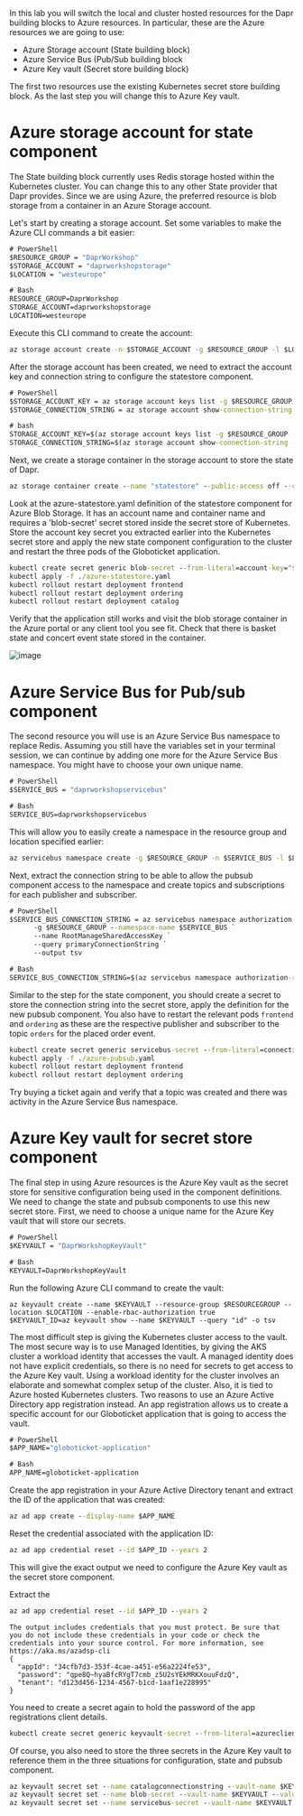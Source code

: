In this lab you will switch the local and cluster hosted resources for the Dapr building blocks to Azure resources. In particular, these are the Azure resources we are going to use:
- Azure Storage account (State building block)
- Azure Service Bus (Pub/Sub building block
- Azure Key vault (Secret store building block)

The first two resources use the existing Kubernetes secret store building block. As the last step you will change this to Azure Key vault.

# Azure storage account for state component
The State building block currently uses Redis storage hosted within the Kubernetes cluster. You can change this to any other State provider that Dapr provides. Since we are using Azure, the preferred resource is blob storage from a container in an Azure Storage account.

Let's start by creating a storage account. Set some variables to make the Azure CLI commands a bit easier:

```cmd
# PowerShell
$RESOURCE_GROUP = "DaprWorkshop"
$STORAGE_ACCOUNT = "daprworkshopstorage"
$LOCATION = "westeurope"

# Bash
RESOURCE_GROUP=DaprWorkshop
STORAGE_ACCOUNT=daprworkshopstorage
LOCATION=westeurope
```

Execute this CLI command to create the account:
```cmd
az storage account create -n $STORAGE_ACCOUNT -g $RESOURCE_GROUP -l $LOCATION --sku Standard_LRS
```

After the storage account has been created, we need to extract the account key and connection string to configure the statestore component.
```cmd
# PowerShell
$STORAGE_ACCOUNT_KEY = az storage account keys list -g $RESOURCE_GROUP -n $STORAGE_ACCOUNT --query [0].value -o tsv
$STORAGE_CONNECTION_STRING = az storage account show-connection-string -n $STORAGE_ACCOUNT -g $RESOURCE_GROUP --query connectionString -o tsv

# bash
STORAGE_ACCOUNT_KEY=$(az storage account keys list -g $RESOURCE_GROUP -n $STORAGE_ACCOUNT --query [0].value -o tsv)
STORAGE_CONNECTION_STRING=$(az storage account show-connection-string -n $STORAGE_ACCOUNT -g $RESOURCE_GROUP --query connectionString -o tsv)
```

Next, we create a storage container in the storage account to store the state of Dapr.
```cmd
az storage container create --name "statestore" --public-access off --connection-string $STORAGE_CONNECTION_STRING
```

Look at the azure-statestore.yaml definition of the statestore component for Azure Blob Storage. It has an account name and container name and requires a 'blob-secret' secret stored inside the secret store of Kubernetes.
Store the account key secret you extracted earlier into the Kubernetes secret store and apply the new state component configuration to the cluster and restart the three pods of the Globoticket application.
```cmd
kubectl create secret generic blob-secret --from-literal=account-key="$STORAGE_ACCOUNT_KEY"
kubectl apply -f ./azure-statestore.yaml
kubectl rollout restart deployment frontend
kubectl rollout restart deployment ordering
kubectl rollout restart deployment catalog
```

Verify that the application still works and visit the blob storage container in the Azure portal or any client tool you see fit. Check that there is basket state and concert event state stored in the container.

![image](https://user-images.githubusercontent.com/5504642/231604970-3784faf8-db8b-4809-b9b1-0c17259221b2.png)

# Azure Service Bus for Pub/sub component
The second resource you will use is an Azure Service Bus namespace to replace Redis. Assuming you still have the variables set in your terminal session, we can continue by adding one more for the Azure Service Bus namespace. You might have to choose your own unique name.
```cmd
# PowerShell
$SERVICE_BUS = "daprworkshopservicebus"

# Bash
SERVICE_BUS=daprworkshopservicebus
```
This will allow you to easily create a namespace in the resource group and location specified earlier: 
```cmd
az servicebus namespace create -g $RESOURCE_GROUP -n $SERVICE_BUS -l $LOCATION --sku Standard
```

Next, extract the connection string to be able to allow the pubsub component access to the namespace and create topics and subscriptions for each publisher and subscriber.

```cmd
# PowerShell
$SERVICE_BUS_CONNECTION_STRING = az servicebus namespace authorization-rule keys list `
      -g $RESOURCE_GROUP --namespace-name $SERVICE_BUS `
      --name RootManageSharedAccessKey `
      --query primaryConnectionString `
      --output tsv

# Bash
SERVICE_BUS_CONNECTION_STRING=$(az servicebus namespace authorization-rule keys list -g $RESOURCE_GROUP --namespace-name $SERVICE_BUS --name RootManageSharedAccessKey --query primaryConnectionString --output tsv)
```

Similar to the step for the state component, you should create a secret to store the connection string into the secret store, apply the definition for the new pubsub component. You also have to restart the relevant pods `frontend` and `ordering` as these are the respective publisher and subscriber to the topic `orders` for the placed order event.
```cmd
kubectl create secret generic servicebus-secret --from-literal=connection-string="$SERVICE_BUS_CONNECTION_STRING"
kubectl apply -f ./azure-pubsub.yaml
kubectl rollout restart deployment frontend
kubectl rollout restart deployment ordering
```

Try buying a ticket again and verify that a topic was created and there was activity in the Azure Service Bus namespace.

# Azure Key vault for secret store component
The final step in using Azure resources is the Azure Key vault as the secret store for sensitive configuration being used in the component definitions. We need to change the state and pubsub components to use this new secret store.
First, we need to choose a unique name for the Azure Key vault that will store our secrets.
```cmd
# PowerShell
$KEYVAULT = "DaprWorkshopKeyVault"

# Bash
KEYVAULT=DaprWorkshopKeyVault
```
Run the following Azure CLI command to create the vault:
```
az keyvault create --name $KEYVAULT --resource-group $RESOURCEGROUP --location $LOCATION --enable-rbac-authorization true
$KEYVAULT_ID=az keyvault show --name $KEYVAULT --query "id" -o tsv
```

The most difficult step is giving the Kubernetes cluster access to the vault. The most secure way is to use Managed Identities, by giving the AKS cluster a workload identity that accesses the vault. A managed identity does not have explicit credentials, so there is no need for secrets to get access to the Azure Key vault. 
Using a workload identity for the cluster involves an elaborate and somewhat complex setup of the cluster. Also, it is tied to Azure hosted Kubernetes clusters. Two reasons to use an Azure Active Directory app registration instead. An app registration allows us to create a specific account for our Globoticket application that is going to access the vault. 
```cmd
# PowerShell
$APP_NAME="globoticket-application"

# Bash
APP_NAME=globoticket-application
```
Create the app registration in your Azure Active Directory tenant and extract the ID of the application that was created:
```cmd
az ad app create --display-name $APP_NAME
```

Reset the credential associated with the application ID:
```cmd
az ad app credential reset --id $APP_ID --years 2 
```
This will give the exact output we need to configure the Azure Key vault as the secret store component. 

Extract the 
```cmd
az ad app credential reset --id $APP_ID --years 2
```

```
The output includes credentials that you must protect. Be sure that you do not include these credentials in your code or check the credentials into your source control. For more information, see https://aka.ms/azadsp-cli
{
  "appId": "34cfb7d3-353f-4cae-a451-e56a2224fe53",
  "password": "qpe8Q~hyaBfcRYgT7cmb_z5U2sYEkMRKXouuFdzQ",
  "tenant": "d123d456-1234-4567-b1cd-1aaf1e228995"
}
```

You need to create a secret again to hold the password of the app registrations client details.
```cmd
kubectl create secret generic keyvault-secret --from-literal=azureclientsecret="<password-of-app-registration>"
```

Of course, you also need to store the three secrets in the Azure Key vault to reference them in the three situations for configuration, state and pubsub component.
```cmd
az keyvault secret set --name catalogconnectionstring --vault-name $KEYVAULT --value "Event Catalog DB Connection string from Azure KeyVault"
az keyvault secret set --name blob-secret --vault-name $KEYVAULT --value $STORAGE_ACCOUNT_KEY
az keyvault secret set --name servicebus-secret --vault-name $KEYVAULT --value $SERVICE_BUS_CONNECTION_STRING
```
